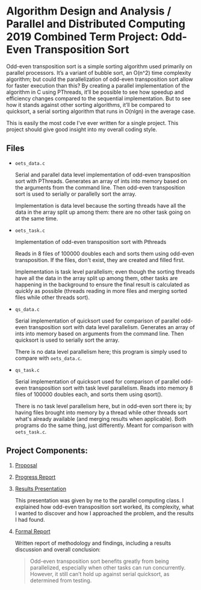 # Algorithm Design and Analysis / Parallel and Distributed Computing 2019 Combined Term Project: Odd-Even Transposition Sort

Odd-even transposition sort is a simple sorting algorithm used primarily on parallel processors. It’s a variant of bubble sort, an O(n^2) time complexity algorithm; but could the parallelization of odd-even transposition sort allow for faster execution than this? By creating a parallel implementation of the algorithm in C using PThreads, it’ll be possible to see how speedup and efficiency changes compared to the sequential implementation. But to see how it stands against other sorting algorithms, it’ll be compared to quicksort, a serial sorting algorithm that runs in O(nlgn) in the average case.

This is easily the most code I've ever written for a single project. This project should give good insight into my overall coding style.

## Files
- `oets_data.c`

   Serial and parallel data level implementation of odd-even transposition sort with PThreads. Generates an array of ints into memory based on the arguments from the command line. Then odd-even transposition sort is used to serially or parallelly sort the array. 
   
   Implementation is data level because the sorting threads have all the data in the array split up among them: there are no other task going on at the same time.

- `oets_task.c`

   Implementation of odd-even transposition sort with Pthreads

   Reads in 8 files of 100000 doubles each and sorts them using odd-even transposition. If the files, don't exist, they are created and filled first.

   Implementation is task level parallelism; even though the sorting threads have all the data in the array split up among them, other tasks are happening in the background to ensure the final result is calculated as quickly as possible (threads reading in more files and merging sorted files while other threads sort).

- `qs_data.c`

  Serial implementation of quicksort used for comparison of parallel odd-even transposition sort with data level parallelism. Generates an array of ints into memory based on arguments from the command line. Then quicksort is used to serially sort the array.
  
  There is no data level parallelism here; this program is simply used to compare with `oets_data.c`.

- `qs_task.c`

  Serial implementation of quicksort used for comparison of parallel odd-even transposition sort with task level parallelism. Reads into memory 8 files of 100000 doubles each, and sorts them using qsort().

  There is no task level parallelism here, but in odd-even sort there is; by having files brought into memory by a thread while other threads sort what's already available (and merging results when applicable). Both programs do the same thing, just differently. Meant for comparison with `oets_task.c`.

## Project Components:
1. [Proposal](https://ualbertaca-my.sharepoint.com/:w:/g/personal/petreman_ualberta_ca/EXjBLQkt6TZBhI-h6Fz8NXMBx6Mujh_67nV2bS4vx1UZlQ?e=1tz3T2) 

2. [Progress Report](https://ualbertaca-my.sharepoint.com/:w:/g/personal/petreman_ualberta_ca/EQa-jVmBBQBHozArgrNWHj0B0AUrfN1tApIdG1eIfJfe7A?e=B5EkuK)

3. [Results Presentation](https://ualbertaca-my.sharepoint.com/:p:/g/personal/petreman_ualberta_ca/EWu4dwkvWtVPn0QrP0Q1XRMBUHlmI85p6v5ygLxfaWlhFw?e=5qb76y)
  
   This presentation was given by me to the parallel computing class. I explained how odd-even transposition sort worked, its complexity, what I wanted to discover and how I approached the problem, and the results I had found.
   
4. [Formal Report](https://ualbertaca-my.sharepoint.com/:w:/g/personal/petreman_ualberta_ca/ER2PEH86ycdJuVEuoy0W3RkB9euUnQD59DlNSufG8RoZxw?e=nOf7di)

   Written report of methodology and findings, including a results discussion and overall conclusion: 
      
    > Odd-even transposition sort benefits greatly from being parallelized, especially when other tasks can run concurrently. However, it still can’t hold up against serial quicksort, as determined from testing.

